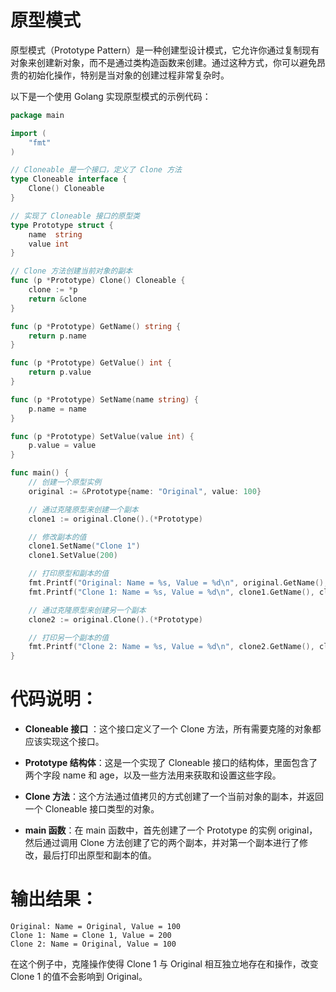 # 原型模式
原型模式（Prototype Pattern）是一种创建型设计模式，它允许你通过复制现有对象来创建新对象，而不是通过类构造函数来创建。通过这种方式，你可以避免昂贵的初始化操作，特别是当对象的创建过程非常复杂时。

以下是一个使用 Golang 实现原型模式的示例代码：
```go
package main

import (
	"fmt"
)

// Cloneable 是一个接口，定义了 Clone 方法
type Cloneable interface {
	Clone() Cloneable
}

// 实现了 Cloneable 接口的原型类
type Prototype struct {
	name  string
	value int
}

// Clone 方法创建当前对象的副本
func (p *Prototype) Clone() Cloneable {
	clone := *p
	return &clone
}

func (p *Prototype) GetName() string {
	return p.name
}

func (p *Prototype) GetValue() int {
	return p.value
}

func (p *Prototype) SetName(name string) {
	p.name = name
}

func (p *Prototype) SetValue(value int) {
	p.value = value
}

func main() {
	// 创建一个原型实例
	original := &Prototype{name: "Original", value: 100}

	// 通过克隆原型来创建一个副本
	clone1 := original.Clone().(*Prototype)

	// 修改副本的值
	clone1.SetName("Clone 1")
	clone1.SetValue(200)

	// 打印原型和副本的值
	fmt.Printf("Original: Name = %s, Value = %d\n", original.GetName(), original.GetValue())
	fmt.Printf("Clone 1: Name = %s, Value = %d\n", clone1.GetName(), clone1.GetValue())

	// 通过克隆原型来创建另一个副本
	clone2 := original.Clone().(*Prototype)

	// 打印另一个副本的值
	fmt.Printf("Clone 2: Name = %s, Value = %d\n", clone2.GetName(), clone2.GetValue())
}
```

# 代码说明：

* **Cloneable 接口** ：这个接口定义了一个 Clone 方法，所有需要克隆的对象都应该实现这个接口。

* **Prototype 结构体**：这是一个实现了 Cloneable 接口的结构体，里面包含了两个字段 name 和 age，以及一些方法用来获取和设置这些字段。

* **Clone 方法**：这个方法通过值拷贝的方式创建了一个当前对象的副本，并返回一个 Cloneable 接口类型的对象。

* **main 函数**：在 main 函数中，首先创建了一个 Prototype 的实例 original，然后通过调用 Clone 方法创建了它的两个副本，并对第一个副本进行了修改，最后打印出原型和副本的值。

# 输出结果：
```shell
Original: Name = Original, Value = 100
Clone 1: Name = Clone 1, Value = 200
Clone 2: Name = Original, Value = 100
```

在这个例子中，克隆操作使得 Clone 1 与 Original 相互独立地存在和操作，改变 Clone 1 的值不会影响到 Original。